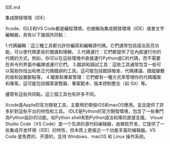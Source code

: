 IDE.md

集成開發環境（IDE）

Xcode、IDLE和VS Code都是編程環境，也被稱為集成開發環境（IDE）或者文字編輯器，具有以下幾個共同點：

1.代碼編輯：這三種工具都允許你編寫和編輯源代碼。它們通常包括語法高亮功能，可以使代碼更易於閱讀和理解。
2.代碼運行：它們都提供了在內部運行你的代碼的方式。例如，你可以在這些環境中直接運行Python或C的代碼，而不需要在命令列界面中編譯或運行它們。
3.錯誤和調試工具：這些工具通常包含一些可以幫助你找出和修正代碼錯誤的工具。這可能包括錯誤檢查、代碼建議、跟蹤變數的值和設置斷點等。
4.檔案和專案管理：它們都有一種方式來管理你的代碼檔案和專案。這可能包括檔案瀏覽器、專案範本、版本控制整合（如 Git）等。

儘管有這些共同點，這三個工具也有許多不同。

Xcode是Apple的官方開發工具，主要用於開發iOS和macOS應用，並且提供了許多針對這些平台的特性和工具。
IDLE是Python的官方開發環境，包含了一些專門為Python設計的功能，如Python shell和對Python語法和庫的直接支援。
Visual Studio Code（VS Code）是一个先进的源代码编辑器，由微软开发，它提供了一些集成开发环境（IDE）的特性，但本质上更接近一个功能丰富的编辑器。VS Code 是免费的、开源的，支持 Windows、macOS 和 Linux 操作系统。